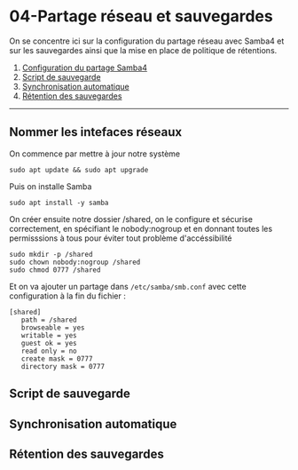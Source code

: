 # 04-Partage réseau et sauvegardes

On se concentre ici sur la configuration du partage réseau avec Samba4 et sur les sauvegardes ainsi que la mise en place de politique de rétentions.

1. [Configuration du partage Samba4](#Configuration-du-partage-Samba4)
2. [Script de sauvegarde](#Script-de-sauvegarde)
3. [Synchronisation automatique](#Synchronisation-automatique)
4. [Rétention des sauvegardes](#Rétention-des-sauvegardes)

---


## Nommer les intefaces réseaux

On commence par mettre à jour notre système

```
sudo apt update && sudo apt upgrade
```


Puis on installe Samba

```
sudo apt install -y samba
```

On créer ensuite notre dossier /shared, on le configure et sécurise correctement, en spécifiant le nobody:nogroup et en donnant toutes les permisssions à tous pour éviter tout problème d'accéssibilité

```
sudo mkdir -p /shared
sudo chown nobody:nogroup /shared
sudo chmod 0777 /shared
```

Et on va ajouter un partage dans ```/etc/samba/smb.conf``` avec cette configuration à la fin du fichier :

```
[shared]
   path = /shared
   browseable = yes
   writable = yes
   guest ok = yes
   read only = no
   create mask = 0777
   directory mask = 0777
```


## Script de sauvegarde




## Synchronisation automatique




## Rétention des sauvegardes




